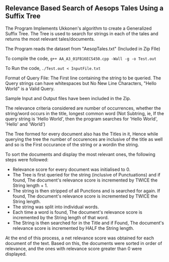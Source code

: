 ## Relevance Based Search of Aesops Tales Using a Suffix Tree

The Program Implements Ukkonen's algorithm to create a Generalized Suffix Tree.
The Tree is used to search for strings in each of the tales and returns the most relevant tales/documents.

The Program reads the dataset from "AesopTales.txt" (Included in Zip FIle)

To compile the code,
```g++ AA_A3_01FB16ECS450.cpp -Wall -g -o Test.out``` 

To Run the code,
```./Test.out < InputFile.txt```

Format of Query File: 
The First line containing the string to be queried.
The Query strings can have whitespaces but No New Line Characters, "Hello World" is a Valid Query.

Sample Input and Output files have been included in the Zip.

The relevance criteria considered are number of occurrences, whether the string/word occurs in the title, longest common word (Not Subtring, ie, If the query string is 'Hello World', then the program searches for 'Hello World', 'Hello' and 'World')

The Tree formed for every document also has the Titles in it, Hence while querying the tree the number of occurences are inclusive of the title as well and so is the First occurance of the string or a wordin the string. 

To sort the documents and display the most relevant ones, the following steps were followed:

* Relevance score for every document was initialised to 0.
* The Tree is first queried for the string (inclusive of Punctuations) and if found, The document's relevance score is incremented by TWICE the String length + 1.
* The string is then stripped of all Punctions and is searched for again. If found, The document's relevance score is incremented by TWICE the String length. 
* The string was split into individual words.
* Each time a word is found, The document's relevance score is incremented by the String length of that word. 
* The String is then searched for in the Title and if Found, The document's relevance score is incremented by HALF the String length. 

At the end of this process, a net relevance score was obtained for each document of the text. Based on this, the documents were sorted in order of relevance, and the ones with relevance score greater than 0 were displayed.
